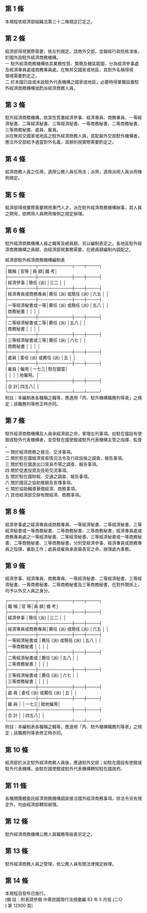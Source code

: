 第 1 條
-------
本規程依經濟部組織法第三十二條規定訂定之。

第 2 條
-------
經濟部得視實際需要，依左列規定，諮商外交部，並報經行政院核准後，  
於國外設駐外經濟商務機構。  
一  駐外經濟商務機構依其業務性質、繁簡及轄區範圍，分為經濟參事處  
    及經濟專員處或商務專員處。在無邦交國家或地區，其對外名稱得視  
    環境需要酌定之。  
二  於本國已設或未設駐外代表機構之國家或地區，必要時得單獨設置駐  
    外經濟商務機構或酌派經濟商務人員。

第 3 條
-------
駐外經濟商務機構，依其性質置經濟參事、經濟專員、商務專員、一等經  
濟秘書、二等經濟秘書、三等經濟秘書、一等商務秘書、二等商務秘書、  
三等商務秘書、處員、雇員。  
派在無邦交國家或地區之駐外經濟商務人員，其配屬外交部駐外機構者，  
應洽外交部給予適當對外名義，其餘則視實際需要酌定之。

第 4 條
-------
經濟商務人員之任用，適用公務人員任用法；派用，適用派用人員派用條  
例規定。

第 5 條
-------
經濟部得視實際需要聘用專門人才，派在駐外經濟商務機構辦事，其人員  
之聘用，依聘用人員聘用條例之規定辦理。

第 6 條
-------
駐外經濟商務機構人員之職等及總員額，另以編制表定之。各地區駐外經  
濟商務機構之員額，由經濟部視業務需要，在總員額編制內調配之。  
  
經濟部駐外經濟商務機構編制表  
┌─────────┬───────────┬───┬────┐  
│職稱              │官等                  │員  額│備    考│  
├─────────┼───────────┼───┼────┤  
│經濟參事          │簡任 (派)             │三二  │        │  
├─────────┼───────────┼───┼────┤  
│經濟專員或商務專員│薦任 (派) 或簡任 (派) │六五  │        │  
├─────────┼───────────┼───┼────┤  
│一等經濟秘書或一等│薦任 (派) 或簡任 (派) │五八  │        │  
│商務秘書          │                      │      │        │  
├─────────┼───────────┼───┼────┤  
│二等經濟秘書或二等│薦任 (派)             │五八  │        │  
│商務秘書          │                      │      │        │  
├─────────┼───────────┼───┼────┤  
│三等經濟秘書或三等│薦任 (派)             │六七  │        │  
│商務秘書          │                      │      │        │  
├─────────┼───────────┼───┼────┤  
│處員              │委任 (派) 或薦任 (派) │五    │        │  
├─────────┼───────────┼───┼────┤  
│雇員              │僱用                  │一七三│駐在國當│  
│                  │                      │      │地僱用。│  
├─────────┴───────────┼───┼────┤  
│合                                      計│四五八│        │  
└─────────────────────┴───┴────┘  
附註：本編制表各職稱之職等，應適用「丙、駐外機構職務列等表」之規  
      定；該職務列等修正時亦同。

第 7 條
-------
駐外經濟商務機構及人員承經濟部之命，掌理左列事項。如駐在國設有使  
館或駐外代表機構者，並受駐在國使館或駐外代表機構主管之指揮、監督  
。  
一  關於經濟商務之接洽、交涉事項。  
二  關於駐在國經濟貿易情況法令及行政設施之調查、報告事項。  
三  關於駐在國進出口貿易市場之調查、報告事項。  
四  關於促進投資及技術交流事項。  
五  關於駐在國財稅、交通之調查、報告事項。  
六  關於國貨之協助推銷及宣傳事項。  
七  關於協助輔導華僑經濟、商務事項。  
八  其他經濟部交辦有關經濟、商務事項。

第 8 條
-------
經濟參事處之經濟專員或商務專員、一等經濟秘書、二等經濟秘書、三等  
經濟秘書或一等商務秘書、二等商務秘書、三等商務秘書，經濟專員處或  
商務專員處之一等經濟秘書、二等經濟秘書、三等經濟秘書或一等商務秘  
書、二等商務秘書、三等商務秘書，分別受經濟參事、經濟專員或商務專  
員之指揮，襄助工作；處員或雇員承直屬長官之命，辦理處內事務。

第 9 條
-------
經濟參事、經濟專員、商務專員、一等經濟秘書、二等經濟秘書、三等經  
濟秘書、一等商務秘書、二等商務秘書及三等商務秘書，在對外關係上，  
均予以外交人員之身分。  
  
┌─────────┬───────────┬───┬────┐  
│職          稱    │官                  等│員  額│備    考│  
├─────────┼───────────┼───┼────┤  
│經濟參事          │簡任 (派)             │三二  │        │  
├─────────┼───────────┼───┼────┤  
│經濟專員或商務專員│薦任 (派) 或簡任 (派) │六五  │        │  
├─────────┼───────────┼───┼────┤  
│一等經濟秘書或    │薦任 (派) 或簡任 (派) │五八  │        │  
│一等商務秘書      │                      │      │        │  
├─────────┼───────────┼───┼────┤  
│二等經濟秘書或    │薦任 (派)             │五八  │        │  
│二等商務秘書      │                      │      │        │  
├─────────┼───────────┼───┼────┤  
│三等經濟秘書或    │薦任 (派)             │六七  │        │  
│三等商務秘書      │                      │      │        │  
├─────────┼───────────┼───┼────┤  
│處          員    │委任 (派) 或薦任 (派) │五    │        │  
├─────────┼───────────┼───┼────┤  
│雇          員    │                      │一七三│就地僱用│  
├─────────┼───────────┼───┼────┤  
│合          計    │                      │四五八│        │  
└─────────┴───────────┴───┴────┘  
附註：本編制表各職稱之職等，應適用「丙、駐外機構職務列等表」之規  
      定；該職務列等表修正時亦同。

第 10 條
--------
經濟部於派定駐外經濟商務人員後，應通知外交部；如駐在國設有使館或  
駐外代表機構，由駐在國使館或駐外代表機構轉知駐在國政府。

第 11 條
--------
各機關團體委託經濟商務機構調查接洽國外經濟商務事項，除法令另有規  
定外，均由經濟部轉知辦理。

第 12 條
--------
駐外經濟商務機構公務人員職務等級表另定之。

第 13 條
--------
駐外經濟商務人員之管理，依公務人員有關法律規定辦理。

第 14 條
--------
本規程自發布日施行。  
 (備      註：附表請參閱 中華民國現行法規彙編 83 年 5 月版 (二○  
  ) 第 12900 頁)

